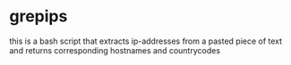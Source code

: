 # grepips
this is a bash script that extracts ip-addresses from a pasted piece of text and returns corresponding hostnames and countrycodes
